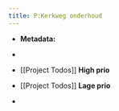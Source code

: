 ```yaml
---
title: P:Kerkweg onderhoud
---
```


- **Metadata:**

- 

- [[Project Todos]] **High prio**

- [[Project Todos]] **Lage prio**

- 
